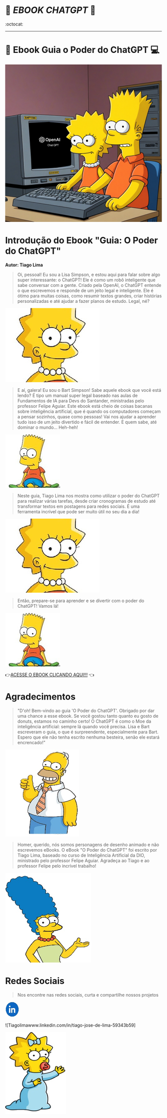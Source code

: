 # :book:  _**EBOOK CHATGPT**_  :book:
:octocat:
***

# :iphone: **Ebook Guia o Poder do ChatGPT** :computer:

![Capa do livro](Imagens/bart%20e%20lisa.png)

# Introdução do Ebook "Guia: O Poder do ChatGPT"

**Autor: Tiago Lima**

>Oi, pessoal! Eu sou a Lisa Simpson, e estou aqui para falar sobre algo super interessante: o ChatGPT! Ele é como um robô inteligente que sabe conversar com a gente. Criado pela OpenAI, o ChatGPT entende o que escrevemos e responde de um jeito legal e inteligente. Ele é ótimo para muitas coisas, como resumir textos grandes, criar histórias personalizadas e até ajudar a fazer planos de estudo. Legal, né?

![Lisa](Imagens/Imagem1.jpg)

>E aí, galera! Eu sou o Bart Simpson! Sabe aquele ebook que você está lendo? É tipo um manual super legal baseado nas aulas de Fundamentos de IA para Devs do Santander, ministradas pelo professor Felipe Aguiar. Este ebook está cheio de coisas bacanas sobre inteligência artificial, que é quando os computadores começam a pensar sozinhos, quase como pessoas! Vai nos ajudar a aprender tudo isso de um jeito divertido e fácil de entender. E quem sabe, até dominar o mundo... Heh-heh!

![Bart](Imagens/Imagem2.jpg)

>Neste guia, Tiago Lima nos mostra como utilizar o poder do ChatGPT para realizar várias tarefas, desde criar cronogramas de estudo até transformar textos em postagens para redes sociais. É uma ferramenta incrível que pode ser muito útil no seu dia a dia!

![Lisa](Imagens/Imagem1.jpg)

>Então, prepare-se para aprender e se divertir com o poder do ChatGPT! Vamos lá!

![Bart](Imagens/Imagem2.jpg)

:point_right:[ACESSE O EBOOK CLICANDO AQUI!!!](<Ebook Guia o poder do ChatGPT em PDF.pdf>) :point_left:

# Agradecimentos 

>"D'oh! Bem-vindo ao guia 'O Poder do ChatGPT'. Obrigado por dar uma chance a esse ebook. Se você gostou tanto quanto eu gosto de donuts, estamos no caminho certo! O ChatGPT é como o Moe da inteligência artificial: sempre lá quando você precisa. Lisa e Bart escreveram o guia, o que é surpreendente, especialmente para Bart. Espero que ele não tenha escrito nenhuma besteira, senão ele estará encrencado!"

![Homer](Imagens/Homer.jpg)

> Homer, querido, nós somos personagens de desenho animado e não escrevemos eBooks. O eBook "O Poder do ChatGPT" foi escrito por Tiago Lima, baseado no curso de Inteligência Artificial da DIO, ministrado pelo professor Felipe Aguiar. Agradeça ao Tiago e ao professor Felipe pelo incrível trabalho!

![Margie](Imagens/Marge.jpeg)


# Redes Sociais

> Nos encontre nas redes sociais, curta e compartilhe nossos projetos

![linkedin](Imagens/Logo%20linkedin.jpg)

![Tiagolimawww.linkedin.com/in/tiago-jose-de-lima-59343b59]

![Magie](Imagens/Magie.jpg)






